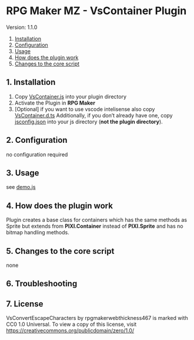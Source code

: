 # RPG Maker MZ - VsContainer Plugin
Version: 1.1.0

1. [Installation](#1-installation)
1. [Configuration](#2-configuration)
1. [Usage](#3-usage)
1. [How does the plugin work](#4-how-does-the-plugin-work)
1. [Changes to the core script](#5-changes-to-the-core-script)

## 1. Installation 

1. Copy [VsContainer.js](./plugins/VsContainer.js) into your plugin directory
2. Activate the Plugin in **RPG Maker**
3. [Optional] if you want to use vscode intelisense also copy [VsContainer.d.ts](./plugins/VsContainer.d.ts)
  Additionally, if you don’t already have one, copy  [jsconfig.json](./jsconfig.json) into your js directory (**not the plugin directory**).

## 2. Configuration
no configuration required
## 3. Usage
  see [demo.js](./demo/plugins/demo.js)
## 4. How does the plugin work
Plugin creates a base class for containers which has the same methods as Sprite but extends from **PIXI.Container** instead of **PIXI.Sprite** and has no bitmap handling methods.
## 5. Changes to the core script
none
## 6. Troubleshooting

## 7. License
VsConvertEscapeCharacters by rpgmakerwebthickness467 is marked with CC0 1.0 Universal. To view a copy of this license, visit https://creativecommons.org/publicdomain/zero/1.0/